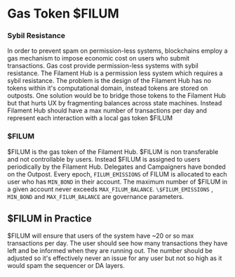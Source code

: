 # Gas Token \$FILUM

### Sybil Resistance

In order to prevent spam on permission-less systems, blockchains employ a gas mechanism to impose economic cost on users who submit transactions. Gas cost provide permission-less systems with sybil resistance. The Filament Hub is a permission less system which requires a sybil resistance. The problem is the design of the Filament Hub has no tokens within it's computational domain, instead tokens are stored on outposts. One solution would be to bridge those tokens to the Filament Hub but that hurts UX by fragmenting balances across state machines. Instead Filament Hub should have a max number of transactions per day and represent each interaction with a local gas token \$FILUM

### \$FILUM

\$FILUM is the gas token of the Filament Hub. \$FILUM is non transferable and not controllable by users. Instead \$FILUM is assigned to users periodically by the Filament Hub. Delegates and Campaigners have bonded on the Outpost. Every epoch,  `FILUM_EMISSIONS`  of FILUM is allocated to each user who has `MIN_BOND` in their account. The maximum number of \$FILUM in a given account never exceeds `MAX_FILUM_BALANCE`. `\$FILUM_EMISSIONS` , `MIN_BOND` and `MAX_FILUM_BALANCE` are governance parameters.

## \$FILUM in Practice

\$FILUM will ensure that users of the system have ~20 or so max transactions per day. The user should see how many transactions they have left and be informed when they are running out.  The number should be adjusted so it's effectively never an issue for any user but not so high as it would spam the sequencer or DA layers.
